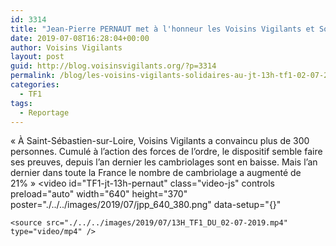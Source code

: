 ```yaml
---
id: 3314
title: "Jean-Pierre PERNAUT met à l'honneur les Voisins Vigilants et Solidaires"
date: 2019-07-08T16:28:04+00:00
author: Voisins Vigilants
layout: post
guid: http://blog.voisinsvigilants.org/?p=3314
permalink: /blog/les-voisins-vigilants-solidaires-au-jt-13h-tf1-02-07-2019/
categories:
  - TF1
tags:
  - Reportage
---
```

« À Saint-Sébastien-sur-Loire, Voisins Vigilants a convaincu plus de 300 personnes. Cumulé à l’action des forces de l’ordre, le dispositif semble faire ses preuves, depuis l’an dernier les cambriolages sont en baisse. Mais l’an dernier dans toute la France le nombre de cambriolage a augmenté de 21% »
<video
    id="TF1-jt-13h-pernaut"
    class="video-js"
    controls
    preload="auto"
    width="640"
    height="370"
    poster="./../../images/2019/07/jpp_640_380.png"
    data-setup="{}"
  >
    <source src="./../../images/2019/07/13H_TF1_DU_02-07-2019.mp4" type="video/mp4" />
    
  </video>
